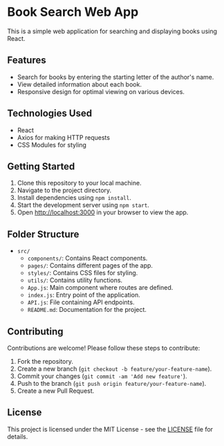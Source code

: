 # Book Search Web App

This is a simple web application for searching and displaying books using React.

## Features

- Search for books by entering the starting letter of the author's name.
- View detailed information about each book.
- Responsive design for optimal viewing on various devices.

## Technologies Used

- React
- Axios for making HTTP requests
- CSS Modules for styling

## Getting Started

1. Clone this repository to your local machine.
2. Navigate to the project directory.
3. Install dependencies using `npm install`.
4. Start the development server using `npm start`.
5. Open [http://localhost:3000](http://localhost:3000) in your browser to view the app.

## Folder Structure

- `src/`
  - `components/`: Contains React components.
  - `pages/`: Contains different pages of the app.
  - `styles/`: Contains CSS files for styling.
  - `utils/`: Contains utility functions.
  - `App.js`: Main component where routes are defined.
  - `index.js`: Entry point of the application.
  - `API.js`: File containing API endpoints.
  - `README.md`: Documentation for the project.

## Contributing

Contributions are welcome! Please follow these steps to contribute:

1. Fork the repository.
2. Create a new branch (`git checkout -b feature/your-feature-name`).
3. Commit your changes (`git commit -am 'Add new feature'`).
4. Push to the branch (`git push origin feature/your-feature-name`).
5. Create a new Pull Request.

## License

This project is licensed under the MIT License - see the [LICENSE](LICENSE) file for details.
